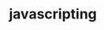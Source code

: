                                                                                                                                                      
# javascripting


